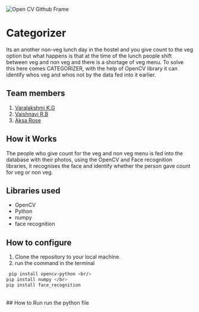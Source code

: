 ![Open CV Github Frame](https://github.com/TH-Activities/saturday-hack-night-template/assets/90635335/78554b37-32b2-4488-a10c-5c68098d7776)



# Categorizer
Its an another non-veg lunch day in the hostel and you give count to the veg option but what happens is that at the time of the lunch people shift between veg and non veg and there is a shortage of veg menu. To solve this here comes CATEGORIZER, with the help of OpenCV library it can identify whos veg and whos not by the data fed into it earlier.
## Team members
1. [Varalakshmi K.G](https://github.com/Varalakshmi2354)
2. [Vaishnavi R.B](https://github.com/TH-Activities/saturday-hack-night-template)
3. [Aksa Rose](https://github.com/AksaRose)

## How it Works
The people who give count for the veg and non veg menu is fed into the database with their photos, using the OpenCV and Face recognition libraries, it recognises the face and identify whether the person gave count for veg or non veg.
## Libraries used
* OpenCV
* Python
* numpy
* face recognition


## How to configure
1. Clone the repository to your local machine.
2. run the command in the terminal
 ```sh
  pip install opencv-python <br/>
pip install numpy </br>
pip install face_recognition

   ```

<br/>
## How to Run
run the python file

